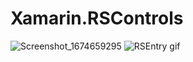 # Xamarin.RSControls
![Screenshot_1674659295](https://user-images.githubusercontent.com/50323773/214599360-894fb31c-e3af-4d86-b1c0-8792744a4bb7.png)
![RSEntry gif](https://user-images.githubusercontent.com/50323773/214609959-f17695ac-ef2c-41a1-b454-51dfb4f509c1.gif)

